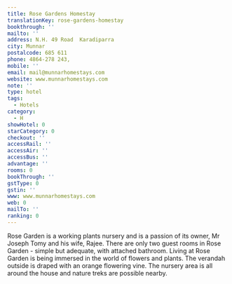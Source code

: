 ```yaml
---
title: Rose Gardens Homestay
translationKey: rose-gardens-homestay
bookthrough: ''
mailto: ''
address: N.H. 49 Road  Karadiparra
city: Munnar
postalcode: 685 611
phone: 4864-278 243,
mobile: ''
email: mail@munnarhomestays.com
website: www.munnarhomestays.com
note: ''
type: hotel
tags:
  - Hotels
category:
  - H
showHotel: 0
starCategory: 0
checkout: ''
accessRail: ''
accessAir: ''
accessBus: ''
advantage: ''
rooms: 0
bookThrough: ''
gstType: 0
gstin: ''
www: www.munnarhomestays.com
web: 0
mailTo: ''
ranking: 0
---
```







Rose Garden is a working plants nursery and is a passion of its owner, Mr Joseph Tomy and his wife, Rajee. There are only two guest rooms in Rose Garden - simple but adequate, with attached bathroom.     Living at Rose Garden is being immersed in the world of flowers and plants. The verandah outside is draped with an orange flowering vine. The nursery area is all around the house and nature treks are possible nearby.